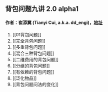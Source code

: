 ## 背包问题九讲 2.0 alpha1
#### 作者：崔添翼 (Tianyi Cui, a.k.a. dd_engi)，[地址](https://github.com/tianyicui/pack)
1. [[01背包问题]]
2. [[完全背包问题]]
3. [[多重背包问题]]
4. [[混合三种背包问题]] 
5. [[二维费用的背包问题]]
6. [[分组的背包问题]]
7. [[有依赖的背包问题]]
8. [[泛化物品]]
9. [[背包问题问法的变化]]
